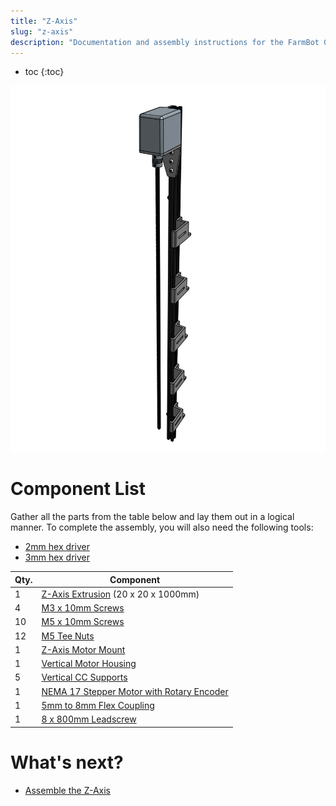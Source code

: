 ```yaml
---
title: "Z-Axis"
slug: "z-axis"
description: "Documentation and assembly instructions for the FarmBot Genesis z-axis"
---
```


* toc
{:toc}


![Screen Shot 2017-02-12 at 6.16.53 PM.png](_images/Screen_Shot_2017-02-12_at_6.16.53_PM.png)

# Component List
Gather all the parts from the table below and lay them out in a logical manner. To complete the assembly, you will also need the following tools:

* [2mm hex driver](../Extras/bom/miscellaneous.md#2mm-hex-driver)
* [3mm hex driver](../Extras/bom/miscellaneous.md#3mm-hex-driver)

|Qty.                          |Component                     |
|------------------------------|------------------------------|
|1                             |[Z-Axis Extrusion](../Extras/bom/extrusions.md#z-axis-extrusion) (20 x 20 x 1000mm)
|4                             |[M3 x 10mm Screws](../Extras/bom/fasteners-and-hardware.md#m3-screws)
|10                            |[M5 x 10mm Screws](../Extras/bom/fasteners-and-hardware.md#m5-screws)
|12                            |[M5 Tee Nuts](../Extras/bom/fasteners-and-hardware.md#m5-tee-nuts)
|1                             |[Z-Axis Motor Mount](../Extras/bom/plates-and-brackets.md#z-axis-motor-mount)
|1                             |[Vertical Motor Housing](../Extras/bom/plastic-parts.md#vertical-motor-housing)
|5                             |[Vertical CC Supports](../Extras/bom/plates-and-brackets.md#vertical-cable-carrier-cc-supports)
|1                             |[NEMA 17 Stepper Motor with Rotary Encoder](../Extras/bom/electronics-and-wiring.md#nema-17-stepper-motors-with-rotary-encoders)
|1                             |[5mm to 8mm Flex Coupling](../Extras/bom/drivetrain.md#5mm-to-8mm-flex-coupling)
|1                             |[8 x 800mm Leadscrew](../Extras/bom/drivetrain.md#8mm-acme-leadscrew)


# What's next?

 * [Assemble the Z-Axis](z-axis/assemble-the-z-axis.md)
